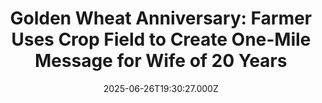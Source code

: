 ---
title: "Golden Wheat Anniversary: Farmer Uses Crop Field to Create One-Mile Message for Wife of 20 Years"
date: 2025-06-26T19:30:27.000Z
category: Human Kindness
externalLink: "https://www.goodnewsnetwork.org/golden-wheat-anniversary-farmer-uses-crop-field-to-create-one-mile-message-for-wife-of-20-years/"
image: ""
excerpt: "A farmer in Kansas had an idea for an anniversary gift, but it was going to take eight months, one mile of land, and 65 million wheat seeds. Jesse Blasi and his wife Sarah were set to celebrate their 20th wedding anniversary this year. And he was inspired by another Kansas farmer who had planted […] The post Golden Wheat…"
---